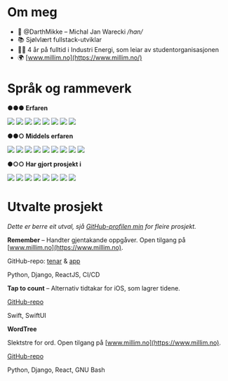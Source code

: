 # Om meg
- 👋 @DarthMikke – Michal Jan Warecki */han/*
- 📚 Sjølvlært fullstack-utviklar
- 👨‍🏭 4 år på fulltid i Industri Energi, som leiar av studentorganisasjonen
- 🌍 [www.millim.no](https://www.millim.no/)

# Språk og rammeverk

<!--- ●○ --->
<!---
Takk Tassia Accoli
https://javascript.plainenglish.io/how-to-make-custom-language-badges-for-your-profile-using-shields-io-d2aeaf016b6b
--->


**●●● Erfaren**

<img src="https://img.shields.io/badge/Python-●●●-3776AB?logo=python"></img>
<img src="https://img.shields.io/badge/Django-●●●-092E20?logo=django"></img>
<img src="https://img.shields.io/badge/React-●●●-61DAFB?logo=react"></img>
<img src="https://img.shields.io/badge/GitHub-●●●-181717?logo=github"></img>
<img src="https://img.shields.io/badge/Swift-●●●-F05138?logo=swift"></img>
<img src="https://img.shields.io/badge/SwiftUI-●●●-F05138?logo=swift"></img>
<img src="https://img.shields.io/badge/XCode-●●●-147EFB?logo=xcode"></img>
<img src="https://img.shields.io/badge/Bootstrap-●●●-7952B3?logo=bootstrap"></img>

<!---Python, Django, React, GitHub, Swift, SwiftUI, XCode, Bootstrap--->

**●●○ Middels erfaren**

<img src="https://img.shields.io/badge/Linux-●●○-FCC624?logo=linux"></img>
<img src="https://img.shields.io/badge/Bash-●●○-4EAA25?logo=gnu-bash"></img>
<img src="https://img.shields.io/badge/Javascript-●●○-F7DF1E?logo=javascript"></img>
<img src="https://img.shields.io/badge/jQuery-●●○-0769AD?logo=jquery"></img>
<img src="https://img.shields.io/badge/Git-●●○-F05032?logo=git"></img>
<img src="https://img.shields.io/badge/CI%2FCD-●●○-2088FF?logo=github-actions"></img>
<img src="https://img.shields.io/badge/LaTeX-●●○-008080?logo=latex"></img>
<img src="https://img.shields.io/badge/Pandas-●●○-150458?logo=pandas"></img>
<img src="https://img.shields.io/badge/SQLite-●●○-003B57?logo=SQLite"></img>

<!---Linux, Javascript, jQuery, Git, LaTeX, Pandas, SQLite--->

**●○○ Har gjort prosjekt i**

<img src="https://img.shields.io/badge/PHP-●○○-777BB4?logo=php"></img>
<img src="https://img.shields.io/badge/Apache-●○○-D22128?logo=apache"></img>
<img src="https://img.shields.io/badge/Raspberry%20Pi-●○○-A22846?logo=raspberry-pi"></img>
<img src="https://img.shields.io/badge/Java-●○○-007396?logo=java"></img>
<img src="https://img.shields.io/badge/C-●○○-A8B9CC?logo=c"></img>
<img src="https://img.shields.io/badge/C++-●○○-00599C?logo=cplusplus"></img>
<img src="https://img.shields.io/badge/MySQL-●○○-4479A1?logo=mysql"></img>
<img src="https://img.shields.io/badge/PostgreSQL-●○○-4169E1?logo=postgresql"></img>
<!---PHP, Apache, Raspberry Pi, Java, C, C++, MySQL, PostgreSQL--->

# Utvalte prosjekt

*Dette er berre eit utval, sjå [GitHub-profilen min](https://www.github.com/DarthMikke) for fleire prosjekt.*

**Remember** – Handter gjentakande oppgåver. Open tilgang på [www.millim.no](https://www.millim.no).

GitHub-repo: [tenar](https://www.github.com/DarthMikke/remember_server) & [app](https://www.github.com/DarthMikke/remember_react)

Python, Django, ReactJS, CI/CD

**Tap to count** – Alternativ tidtakar for iOS, som lagrer tidene.

[GitHub-repo](https://www.github.com/DarthMikke/tap-to-count)

Swift, SwiftUI

**WordTree**

Slektstre for ord. Open tilgang på [www.millim.no](https://www.millim.no).

[GitHub-repo](https://www.github.com/DarthMikke/wordtree)

Python, Django, React, GNU Bash

<!--- 
- 👀 I’m interested in ...
- 🌱 I’m currently learning ...
- 💞️ I’m looking to collaborate on ...
- 📫 How to reach me ... --->

<!---
DarthMikke/DarthMikke is a ✨ special ✨ repository because its `README.md` (this file) appears on your GitHub profile.
You can click the Preview link to take a look at your changes.
--->
